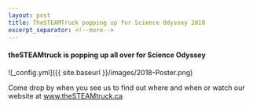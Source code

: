 ```yaml
---
layout: post
title: TheSTEAMTruck popping up for Science Odyssey 2018
excerpt_separator: <!--more-->
---
```


#### theSTEAMtruck is popping up all over for Science Odyssey

![_config.yml]({{ site.baseurl }}/images/2018-Poster.png)

<!--more-->
Come drop by when you see us to find out where and when
or watch our website at www.theSTEAMtruck.ca
